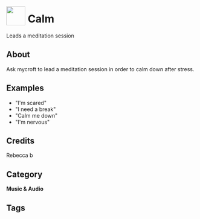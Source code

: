 # <img src="https://raw.githack.com/FortAwesome/Font-Awesome/master/svgs/solid/smile.svg" card_color="#40DBB0" width="50" height="50" style="vertical-align:bottom"/> Calm
Leads a meditation session

## About
Ask mycroft to lead a meditation session in order to calm down after stress.

## Examples
* "I'm scared"
* "I need a break"
* "Calm me down"
* "I'm nervous"

## Credits
Rebecca b

## Category
**Music & Audio**

## Tags

